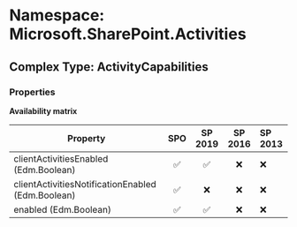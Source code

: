 # Namespace: Microsoft.SharePoint.Activities

## Complex Type: ActivityCapabilities

### Properties

**Availability matrix**

Property | SPO | SP 2019 | SP 2016 | SP 2013
----------|:---:|:-------:|:-------:|:-------
clientActivitiesEnabled (Edm.Boolean) | ✅ | ✅ | ❌ | ❌
clientActivitiesNotificationEnabled (Edm.Boolean) | ✅ | ❌ | ❌ | ❌
enabled (Edm.Boolean) | ✅ | ✅ | ❌ | ❌